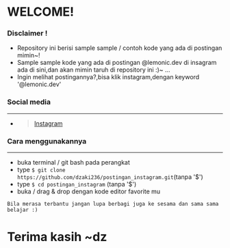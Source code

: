 # WELCOME!
### Disclaimer !
* Repository ini berisi sample sample / contoh kode yang ada di postingan mimin~!
* Sample sample kode yang ada di postingan @lemonic.dev di insagram ada di sini,dan akan mimin taruh di repository ini :)~ ...
* Ingin melihat postingannya?,bisa klik instagram,dengan keyword '@lemonic.dev'
### Social media
---
* > [Instagram](https://www.instagram.com/lemonic.dev_/)
### Cara menggunakannya
---
* buka terminal / git bash pada perangkat
* type ```$ git clone https://github.com/dzaki236/postingan_instagram.git```(tanpa '$')
* type ```$ cd postingan_instagram``` (tanpa '$')
* buka / drag & drop dengan kode editor favorite mu
```
Bila merasa terbantu jangan lupa berbagi juga ke sesama dan sama sama belajar :)
```
# Terima kasih ~dz
